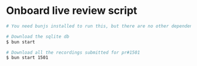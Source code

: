 # Onboard live review script

```sh
# You need bunjs installed to run this, but there are no other dependencies or installs

# Download the sqlite db
$ bun start

# Download all the recordings submitted for pr#1501
$ bun start 1501
```